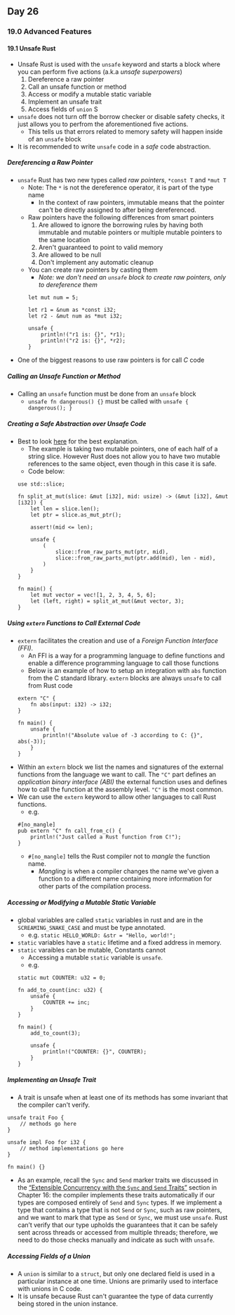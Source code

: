 ## Day 26

### 19.0 Advanced Features
#### 19.1 Unsafe Rust
- Unsafe Rust is used with the `unsafe` keyword and starts a block where you can perform five actions (a.k.a _unsafe superpowers_)
	1. Dereference a raw pointer
	2. Call an unsafe function or method
	3. Access or modify a mutable static variable
	4. Implement an unsafe trait
	5. Access fields of `union` S
- `unsafe` does not turn off the borrow checker or disable safety checks, it just allows you to perfrom the aforementioned five actions.
	- This tells us that errors related to memory safety will happen inside of an `unsafe` block
- It is recommended to write `unsafe` code in a *safe* code abstraction.

##### Dereferencing a Raw Pointer
- `unsafe` Rust has two new types called *raw pointers*, `*const T` and `*mut T`
	- Note: The `*` is not the dereference operator, it is part of the type name
		- In the context of raw pointers, immutable means that the pointer can't be directly assigned to after being dereferenced.
	- Raw pointers have the following differences from smart pointers
		1. Are allowed to ignore the borrowing rules by having both immutable and mutable pointers or multiple mutable pointers to the same location
		2. Aren't guaranteed to point to valid memory
		3. Are allowed to be null
		4. Don't implement any automatic cleanup
	- You can create raw pointers by casting them
		- *Note: we don't need an `unsafe` block to create raw pointers, only to dereference them*
		```
		let mut num = 5;
		
		let r1 = &num as *const i32;		
		let r2 - &mut num as *mut i32;
		
		unsafe {
			println!("r1 is: {}", *r1);
			println!("r2 is: {}", *r2);
		}
		```
- One of the biggest reasons to use raw pointers is for call *C* code

##### Calling an Unsafe Function or Method
- Calling an `unsafe` function must be done from an `unsafe` block
	- `unsafe fn dangerous() {}` must be called with `unsafe { dangerous(); }`


##### Creating a Safe Abstraction over Unsafe Code
- Best to look [here](https://doc.rust-lang.org/book/ch19-01-unsafe-rust.html#creating-a-safe-abstraction-over-unsafe-code) for the best explanation.
	- The example is taking two mutable pointers, one of each half of a string slice. However Rust does not allow you to have two mutable references to the same object, even though in this case it is safe.
	- Code below:
	```
	use std::slice;
	
	fn split_at_mut(slice: &mut [i32], mid: usize) -> (&mut [i32], &mut [i32]) {
		let len = slice.len();
		let ptr = slice.as_mut_ptr();

		assert!(mid <= len);

		unsafe {
			(
				slice::from_raw_parts_mut(ptr, mid),
				slice::from_raw_parts_mut(ptr.add(mid), len - mid),
			)
		}
	}

	fn main() {
		let mut vector = vec![1, 2, 3, 4, 5, 6];
		let (left, right) = split_at_mut(&mut vector, 3);
	}

	```
	
	
##### Using `extern` Functions to Call External Code
- `extern` facilitates the creation and use of a *Foreign Function Interface (FFI)*.
	- An FFI is a way for a programming language to define functions and enable a difference programming language to call those functions
	- Below is an example of how to setup an integration with `abs` function from the C standard library. `extern` blocks are always `unsafe` to call from Rust code
	```
	extern "C" {
		fn abs(input: i32) -> i32;
	}
	
	fn main() {
		unsafe {
			println!("Absolute value of -3 according to C: {}", abs(-3));
		}
	}
	```
- Within an `extern` block we list the names and signatures of the external functions from the language we want to call. The `"C"` part defines an *application binary interface (ABI)* the external function uses and defines how to call the function at the assembly level. `"C"` is the most common.
- We can use the `extern` keyword to allow other languages to call Rust functions.
	- e.g.
	```
	#[no_mangle]
	pub extern "C" fn call_from_c() {
		println!("Just called a Rust function from C!");
	}
	```
	-  `#[no_mangle]` tells the Rust compiler not to *mangle* the function name.
		-  *Mangling* is when a compiler changes the name we've given a function to a different name containing more information for other parts of the compilation process.


##### Accessing or Modifying a Mutable Static Variable
- global variables are called `static` variables in rust and are in the `SCREAMING_SNAKE_CASE` and must be type annotated.
	- e.g. `static HELLO_WORLD: &str = "Hello, world!";`
- `static` variables have a `static` lifetime and a fixed address in memory.
- `static` varaibles can be mutable, Constants cannot
	- Accessing a mutable `static` variable is `unsafe`.
	- e.g.
	```
	static mut COUNTER: u32 = 0;

	fn add_to_count(inc: u32) {
		unsafe {
			COUNTER += inc;
		}
	}

	fn main() {
		add_to_count(3);

		unsafe {
			println!("COUNTER: {}", COUNTER);
		}
	}
	```
	

##### Implementing an Unsafe Trait
- A trait is unsafe when at least one of its methods has some invariant that the compiler can't verify.
```
unsafe trait Foo {
    // methods go here
}

unsafe impl Foo for i32 {
    // method implementations go here
}

fn main() {}

```
- As an example, recall the `Sync` and `Send` marker traits we discussed in the [“Extensible Concurrency with the `Sync` and `Send` Traits”](https://doc.rust-lang.org/book/ch16-04-extensible-concurrency-sync-and-send.html#extensible-concurrency-with-the-sync-and-send-traits) section in Chapter 16: the compiler implements these traits automatically if our types are composed entirely of `Send` and `Sync` types. If we implement a type that contains a type that is not `Send` or `Sync`, such as raw pointers, and we want to mark that type as `Send` or `Sync`, we must use `unsafe`. Rust can’t verify that our type upholds the guarantees that it can be safely sent across threads or accessed from multiple threads; therefore, we need to do those checks manually and indicate as such with `unsafe`.

##### Accessing Fields of a Union
- A `union` is similar to a `struct`, but only one declared field is used in a particular instance at one time. Unions are primarily used to interface with unions in C code.
- It is unsafe because Rust can't guarantee the type of data currently being stored in the union instance.